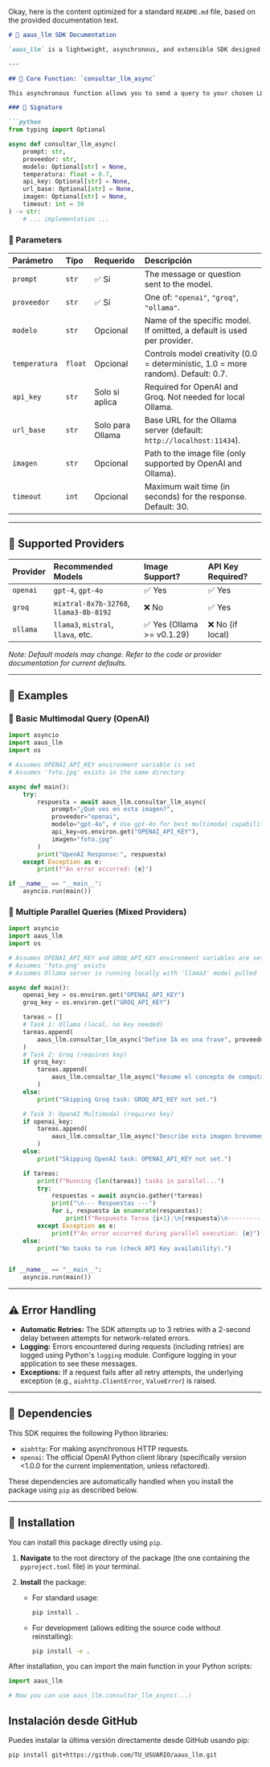 Okay, here is the content optimized for a standard `README.md` file, based on the provided documentation text.

```markdown
# 📘 aaus_llm SDK Documentation

`aaus_llm` is a lightweight, asynchronous, and extensible SDK designed to interact with Large Language Models (LLMs) from three different providers: **OpenAI**, **Groq**, and **Ollama**. It supports both text-only and multimodal (text + image) queries.

---

## 🧠 Core Function: `consultar_llm_async`

This asynchronous function allows you to send a query to your chosen LLM provider and receive an AI-generated response.

### 📄 Signature

```python
from typing import Optional

async def consultar_llm_async(
    prompt: str,
    proveedor: str,
    modelo: Optional[str] = None,
    temperatura: float = 0.7,
    api_key: Optional[str] = None,
    url_base: Optional[str] = None,
    imagen: Optional[str] = None,
    timeout: int = 30
) -> str:
    # ... implementation ...
```

### 🚀 Parameters

| Parámetro     | Tipo            | Requerido        | Descripción                                                                     |
| :------------ | :-------------- | :--------------- | :------------------------------------------------------------------------------ |
| `prompt`      | `str`           | ✅ Sí            | The message or question sent to the model.                                      |
| `proveedor`   | `str`           | ✅ Sí            | One of: `"openai"`, `"groq"`, `"ollama"`.                                       |
| `modelo`      | `str`           | Opcional         | Name of the specific model. If omitted, a default is used per provider.       |
| `temperatura` | `float`         | Opcional         | Controls model creativity (0.0 = deterministic, 1.0 = more random). Default: 0.7. |
| `api_key`     | `str`           | Solo si aplica   | Required for OpenAI and Groq. Not needed for local Ollama.                      |
| `url_base`    | `str`           | Solo para Ollama | Base URL for the Ollama server (default: `http://localhost:11434`).             |
| `imagen`      | `str`           | Opcional         | Path to the image file (only supported by OpenAI and Ollama).                 |
| `timeout`     | `int`           | Opcional         | Maximum wait time (in seconds) for the response. Default: 30.                   |

---

## 🧠 Supported Providers

| Provider | Recommended Models        | Image Support?              | API Key Required?      |
| :------- | :------------------------ | :-------------------------- | :--------------------- |
| `openai` | `gpt-4`, `gpt-4o`         | ✅ Yes                      | ✅ Yes                 |
| `groq`   | `mixtral-8x7b-32768`, `llama3-8b-8192` | ❌ No                       | ✅ Yes                 |
| `ollama` | `llama3`, `mistral`, `llava`, etc. | ✅ Yes (Ollama >= v0.1.29) | ❌ No (if local)     |

*Note: Default models may change. Refer to the code or provider documentation for current defaults.*

---

## 🧪 Examples

### 🔹 Basic Multimodal Query (OpenAI)

```python
import asyncio
import aaus_llm
import os

# Assumes OPENAI_API_KEY environment variable is set
# Assumes 'foto.jpg' exists in the same directory

async def main():
    try:
        respuesta = await aaus_llm.consultar_llm_async(
            prompt="¿Qué ves en esta imagen?",
            proveedor="openai",
            modelo="gpt-4o", # Use gpt-4o for best multimodal capability
            api_key=os.environ.get("OPENAI_API_KEY"),
            imagen="foto.jpg"
        )
        print("OpenAI Response:", respuesta)
    except Exception as e:
        print(f"An error occurred: {e}")

if __name__ == "__main__":
    asyncio.run(main())
```

### 🔹 Multiple Parallel Queries (Mixed Providers)

```python
import asyncio
import aaus_llm
import os

# Assumes OPENAI_API_KEY and GROQ_API_KEY environment variables are set
# Assumes 'foto.png' exists
# Assumes Ollama server is running locally with 'llama3' model pulled

async def main():
    openai_key = os.environ.get("OPENAI_API_KEY")
    groq_key = os.environ.get("GROQ_API_KEY")

    tareas = []
    # Task 1: Ollama (local, no key needed)
    tareas.append(
        aaus_llm.consultar_llm_async("Define IA en una frase", proveedor="ollama", modelo="llama3")
    )
    # Task 2: Groq (requires key)
    if groq_key:
        tareas.append(
            aaus_llm.consultar_llm_async("Resume el concepto de computación cuántica", proveedor="groq", modelo="llama3-8b-8192", api_key=groq_key)
        )
    else:
        print("Skipping Groq task: GROQ_API_KEY not set.")

    # Task 3: OpenAI Multimodal (requires key)
    if openai_key:
        tareas.append(
            aaus_llm.consultar_llm_async("Describe esta imagen brevemente", proveedor="openai", modelo="gpt-4o", api_key=openai_key, imagen="foto.png")
        )
    else:
        print("Skipping OpenAI task: OPENAI_API_KEY not set.")

    if tareas:
        print(f"Running {len(tareas)} tasks in parallel...")
        try:
            respuestas = await asyncio.gather(*tareas)
            print("\n--- Respuestas ---")
            for i, respuesta in enumerate(respuestas):
                print(f"Respuesta Tarea {i+1}:\n{respuesta}\n--------------------")
        except Exception as e:
            print(f"An error occurred during parallel execution: {e}")
    else:
        print("No tasks to run (check API Key availability).")


if __name__ == "__main__":
    asyncio.run(main())

```

---

## ⚠️ Error Handling

*   **Automatic Retries:** The SDK attempts up to 3 retries with a 2-second delay between attempts for network-related errors.
*   **Logging:** Errors encountered during requests (including retries) are logged using Python's `logging` module. Configure logging in your application to see these messages.
*   **Exceptions:** If a request fails after all retry attempts, the underlying exception (e.g., `aiohttp.ClientError`, `ValueError`) is raised.

---

## 🔌 Dependencies

This SDK requires the following Python libraries:

*   `aiohttp`: For making asynchronous HTTP requests.
*   `openai`: The official OpenAI Python client library (specifically version <1.0.0 for the current implementation, unless refactored).

These dependencies are automatically handled when you install the package using `pip` as described below.

---

## 🧩 Installation

You can install this package directly using `pip`.

1.  **Navigate** to the root directory of the package (the one containing the `pyproject.toml` file) in your terminal.
2.  **Install** the package:

    *   For standard usage:
        ```bash
        pip install .
        ```
    *   For development (allows editing the source code without reinstalling):
        ```bash
        pip install -e .
        ```

After installation, you can import the main function in your Python scripts:

```python
import aaus_llm

# Now you can use aaus_llm.consultar_llm_async(...)
```

## Instalación desde GitHub

Puedes instalar la última versión directamente desde GitHub usando pip:

```bash
pip install git+https://github.com/TU_USUARIO/aaus_llm.git
```